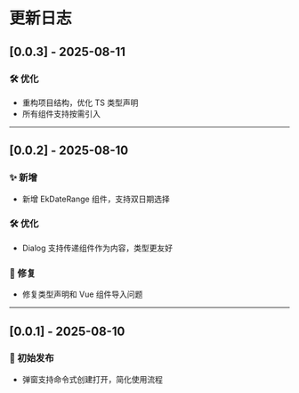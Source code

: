 # 更新日志

## [0.0.3] - 2025-08-11

### 🛠 优化

- 重构项目结构，优化 TS 类型声明
- 所有组件支持按需引入

---

## [0.0.2] - 2025-08-10

### ✨ 新增

- 新增 EkDateRange 组件，支持双日期选择

### 🛠 优化

- Dialog 支持传递组件作为内容，类型更友好

### 🐞 修复

- 修复类型声明和 Vue 组件导入问题

---

## [0.0.1] - 2025-08-10

### 🎉 初始发布

- 弹窗支持命令式创建打开，简化使用流程
